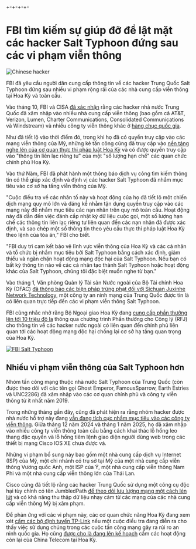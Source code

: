 +-+-+-+-
# FBI tìm kiếm sự giúp đỡ để lật mặt các hacker Salt Typhoon đứng sau các vi phạm viễn thông

![Chinese hacker](https://www.bleepstatic.com/content/hl-images/2025/03/05/chinese-hacker-flag.jpg)

FBI đã yêu cầu người dân cung cấp thông tin về các hacker Trung Quốc Salt Typhoon đứng sau nhiều vi phạm rộng rãi của các nhà cung cấp viễn thông tại Hoa Kỳ và toàn cầu.

Vào tháng 10, FBI và CISA [đã xác nhận](https://www.bleepingcomputer.com/news/security/us-says-chinese-hackers-breached-multiple-telecom-providers/) rằng các hacker nhà nước Trung Quốc đã xâm nhập vào nhiều nhà cung cấp viễn thông (bao gồm cả AT&T, Verizon, Lumen, Charter Communications, Consolidated Communications và Windstream) và nhiều công ty viễn thông khác ở [hàng chục quốc gia](https://www.bleepingcomputer.com/news/security/white-house-salt-typhoon-hacked-telcos-in-dozens-of-countries/).

Như đã tiết lộ vào thời điểm đó, trong khi họ đã có quyền truy cập vào các mạng viễn thông của Mỹ, những kẻ tấn công cũng đã truy cập vào [nền tảng nghe lén của cơ quan thực thi pháp luật Hoa Kỳ](https://www.bleepingcomputer.com/news/security/atandt-verizon-reportedly-hacked-to-target-us-govt-wiretapping-platform/) và có được quyền truy cập vào "thông tin liên lạc riêng tư" của một "số lượng hạn chế" các quan chức chính phủ Hoa Kỳ.

Vào thứ Năm, FBI đã phát hành một thông báo dịch vụ công tìm kiếm thông tin có thể giúp xác định và định vị các hacker Salt Typhoon đã nhắm mục tiêu vào cơ sở hạ tầng viễn thông của Mỹ.

"Cuộc điều tra về các nhân tố này và hoạt động của họ đã tiết lộ một chiến dịch mạng quy mô lớn và đáng kể nhằm tận dụng quyền truy cập vào các mạng này để nhắm mục tiêu các nạn nhân trên quy mô toàn cầu. Hoạt động này đã dẫn đến việc đánh cắp nhật ký dữ liệu cuộc gọi, một số lượng hạn chế các thông tin liên lạc riêng tư liên quan đến các nạn nhân đã được xác định, và sao chép một số thông tin theo yêu cầu thực thi pháp luật Hoa Kỳ theo lệnh của tòa án," FBI cho biết.

"FBI duy trì cam kết bảo vệ lĩnh vực viễn thông của Hoa Kỳ và các cá nhân và tổ chức bị nhắm mục tiêu bởi Salt Typhoon bằng cách xác định, giảm thiểu và ngăn chặn hoạt động mạng độc hại của Salt Typhoon. Nếu bạn có bất kỳ thông tin nào về các cá nhân tạo thành Salt Typhoon hoặc hoạt động khác của Salt Typhoon, chúng tôi đặc biệt muốn nghe từ bạn."

Vào tháng 1, Văn phòng Quản lý Tài sản Nước ngoài của Bộ Tài chính Hoa Kỳ (OFAC) [đã thông báo các biện pháp trừng phạt đối với Sichuan Juxinhe Network Technology](https://www.bleepingcomputer.com/news/security/us-sanctions-chinese-firm-hacker-behind-telecom-and-treasury-hacks/), một công ty an ninh mạng của Trung Quốc được tin là có liên quan trực tiếp đến các vi phạm viễn thông Salt Typhoon.

FBI cũng nhắc nhở rằng Bộ Ngoại giao Hoa Kỳ đang [cung cấp phần thưởng lên tới 10 triệu đô la](https://rewardsforjustice.net/rewards/foreign-malicious-cyber-activity-against-u-s-critical-infrastructure/) thông qua chương trình Phần thưởng cho Công lý (RFJ) cho thông tin về các hacker nước ngoài có liên quan đến chính phủ liên quan tới các hoạt động mạng độc hại chống lại cơ sở hạ tầng quan trọng của Hoa Kỳ.

[![FBI Salt Typhoon](https://www.bleepstatic.com/images/news/u/1109292/2025/FBI-Salt-Typhoon.png)](https://x.com/FBI/status/1915470134631862547)

## Nhiều vi phạm viễn thông của Salt Typhoon hơn

Nhóm tấn công mạng thuộc nhà nước Salt Typhoon của Trung Quốc (còn được theo dõi với các tên gọi Ghost Emperor, FamousSparrow, Earth Estries và UNC2286) đã xâm nhập vào các cơ quan chính phủ và công ty viễn thông từ ít nhất năm 2019.

Trong những tháng gần đây, cũng đã phát hiện ra rằng nhóm hacker được nhà nước hỗ trợ này đang [vẫn đang tích cực nhắm mục tiêu vào các công ty viễn thông](https://www.bleepingcomputer.com/news/security/chinese-hackers-breach-more-us-telecoms-via-unpatched-cisco-routers/). Giữa tháng 12 năm 2024 và tháng 1 năm 2025, họ đã xâm nhập vào nhiều công ty viễn thông toàn cầu bằng cách khai thác lỗ hổng leo thang đặc quyền và lỗ hổng tiêm lệnh giao diện người dùng web trong các thiết bị mạng Cisco IOS XE chưa được vá.

Những vi phạm bổ sung này bao gồm một nhà cung cấp dịch vụ Internet (ISP) của Mỹ, một chi nhánh có trụ sở tại Mỹ của một nhà cung cấp viễn thông Vương quốc Anh, một ISP của Ý, một nhà cung cấp viễn thông Nam Phi và một nhà cung cấp viễn thông lớn của Thái Lan.

Cisco cũng đã tiết lộ rằng các hacker Trung Quốc sử dụng một công cụ độc hại tùy chỉnh có tên JumbledPath [để theo dõi lưu lượng mạng một cách lén lút](https://www.bleepingcomputer.com/news/security/chinese-hackers-use-custom-malware-to-spy-on-us-telecom-networks/) và có khả năng thu thập dữ liệu nhạy cảm từ các mạng của các nhà cung cấp viễn thông Mỹ bị xâm phạm.

Để phản ứng với các vi phạm này, các cơ quan chức năng Hoa Kỳ đang xem xét [cấm các bộ định tuyến TP-Link](https://www.bleepingcomputer.com/news/security/us-considers-banning-tp-link-routers-over-cybersecurity-risks/) nếu một cuộc điều tra đang diễn ra cho thấy việc sử dụng chúng trong các cuộc tấn công mạng gây ra rủi ro an ninh quốc gia. Họ cũng [được cho là đang lên kế hoạch](https://www.bleepingcomputer.com/news/security/atandt-verizon-reportedly-hacked-to-target-us-govt-wiretapping-platform/) cấm các hoạt động còn lại của China Telecom tại Hoa Kỳ.